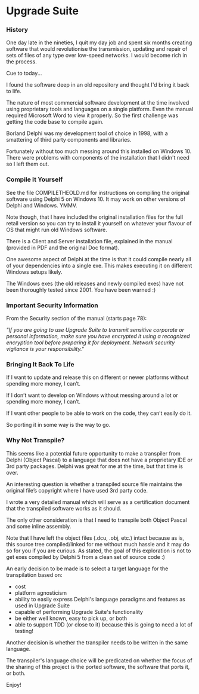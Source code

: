 # Upgrade Suite


### History
One day late in the nineties, I quit my day job and spent six months creating software that would revolutionise the transmission, updating and repair of sets of files of any type over low-speed networks. I would become rich in the process. 

Cue to today...

I found the software deep in an old repository and thought I'd bring it back to life. 

The nature of most commercial software development at the time involved using proprietary tools and languages on a single platform. Even the manual required Microsoft Word to view it properly. So the first challenge was getting the code base to compile again. 

Borland Delphi was my development tool of choice in 1998, with a smattering of third party components and libraries.

Fortunately without too much messing around this installed on Windows 10. There were problems with components of the installation that I didn't need so I left them out.

### Compile It Yourself
See the file COMPILETHEOLD.md for instructions on compiling the original software using Delphi 5 on Windows 10. It may work on other versions of Delphi and Windows. YMMV.

Note though, that I have included the original installation files for the full retail version so you can try to install it yourself on whatever your flavour of OS that might run old Windows software.

There is a Client and Server installation file, explained in the manual (provided in PDF and the original Doc format).

One awesome aspect of Delphi at the time is that it could compile nearly all of your dependencies into a single exe. This makes executing it on different Windows setups likely.

The Windows exes (the old releases and newly compiled exes) have not been thoroughly tested since 2001. You have been warned :)


### Important Security Information
From the Security section of the manual (starts page 78):

*"If you are going to use Upgrade Suite to transmit sensitive corporate or personal information, make sure you have encrypted it using a recognized encryption tool before preparing it for deployment. Network security vigilance is your responsibility."*



### Bringing It Back To Life
If I want to update and release this on different or newer platforms without spending more money, I can’t. 

If I don’t want to develop on Windows without messing around a lot or spending more money, I can’t. 

If I want other people to be able to work on the code, they can’t easily do it.

So porting it in some way is the way to go.

### Why Not Transpile?
This seems like a potential future opportunity to make a transpiler from Delphi (Object Pascal) to a language that does not have a proprietary IDE or 3rd party packages. Delphi was great for me at the time, but that time is over.

An interesting question is whether a transpiled source file maintains the original file’s copyright where I have used 3rd party code.

I wrote a very detailed manual which will serve as a certification document that the transpiled software works as it should.

The only other consideration is that I need to transpile both Object Pascal and some inline assembly.

Note that I have left the object files (.dcu, .obj, etc.) intact because as is, this source tree  compiled/linked for me without much hassle and it may do so for you if you are curious. As stated, the goal of this exploration is not to get exes compiled by Delphi 5 from a clean set of source code :)

An early decision to be made is to select a target language for the transpilation based on:

- cost
- platform agnosticism
- ability to easily express Delphi's language paradigms and features as used in Upgrade Suite
- capable of performing Upgrade Suite's functionality
- be either well known, easy to pick up, or both
- able to support TDD (or close to it) because this is going to need a lot of testing!

Another decision is whether the transpiler needs to be written in the same language. 

The transpiler's language choice will be predicated on whether the focus of the sharing of this project is the ported software, the software that ports it, or both.

Enjoy!
